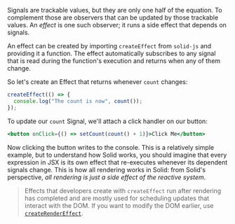 Signals are trackable values, but they are only one half of the equation. To complement those are observers that can be updated by those trackable values. An _effect_ is one such observer; it  runs a side effect that depends on signals.

An effect can be created by importing `createEffect` from `solid-js` and providing it a function. The effect automatically subscribes to any signal that is read during the function's execution and returns when any of them change.

So let's create an Effect that returns whenever `count` changes:

```jsx
createEffect(() => {
  console.log("The count is now", count());
});
```

To update our `count` Signal, we'll attach a click handler on our button:

```jsx
<button onClick={() => setCount(count() + 1)}>Click Me</button>
```

Now clicking the button writes to the console. This is a relatively simple example, but to understand how Solid works, you should imagine that every expression in JSX is its own effect that re-executes whenever its dependent signals change. This is how all rendering works in Solid: from Solid's perspective, *all rendering is just a side effect of the reactive system*.

> Effects that developers create with `createEffect` run after rendering has completed and are mostly used for scheduling updates that interact with the DOM. If you want to modify the DOM earlier, use [`createRenderEffect`](https://www.solidjs.com/docs/latest/api#createrendereffect).
